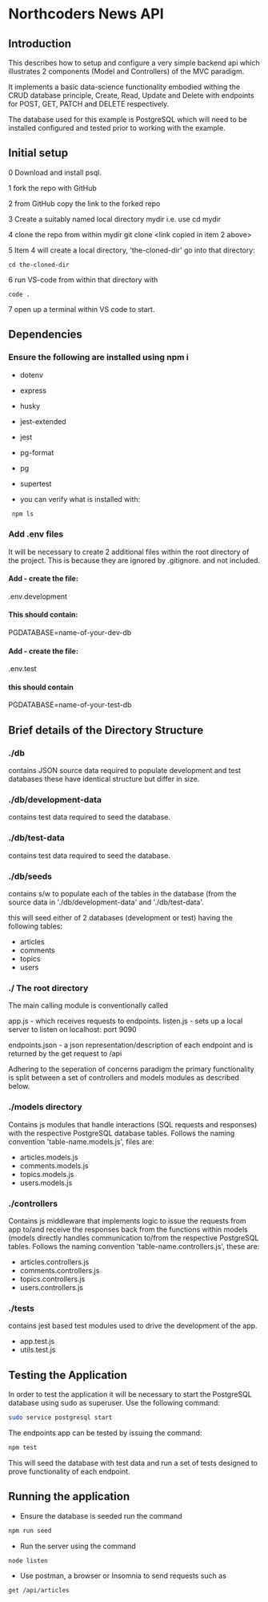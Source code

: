 # Northcoders News API

## Introduction

This describes how to setup and configure a very simple backend api which illustrates 2 components (Model and Controllers) of the MVC paradigm. 

It implements a basic data-science functionality embodied withing the CRUD database principle, Create, Read, Update and Delete with endpoints for POST, GET, PATCH and DELETE respectively.

The database used for this example is PostgreSQL which will need to be installed configured and tested prior to working with the example. 


## Initial setup

0   Download and install psql.

1   fork the repo with GitHub

2   from GitHub copy the link to the forked repo

3   Create a suitably named local directory mydir i.e. use 
    cd mydir

4   clone the repo from within mydir
    git clone <link copied in item 2 above>

5   Item 4 will create a local directory, 'the-cloned-dir' go into that directory:

    cd the-cloned-dir

6   run VS-code from within that directory with

    code .

7   open up a terminal within VS code to start.

## Dependencies


### Ensure the following are installed using npm i 

- dotenv
- express
- husky
- jest-extended
- jest
- pg-format
- pg
- supertest

- you can verify what is installed with:
```bash
 npm ls
```

### Add .env files
It will be necessary to create 2 additional files within the root directory
of the project. This is because they are ignored by .gitignore. and not included.

#### Add - create the file:

.env.development

#### This should contain:

PGDATABASE=name-of-your-dev-db

#### Add - create the file:

.env.test

#### this should contain

PGDATABASE=name-of-your-test-db

## Brief details of the Directory Structure

### ./db

contains JSON source data required to populate development and test databases
these have identical structure but differ in size.

### ./db/development-data
contains test data required to seed the database.

### ./db/test-data
contains test data required to seed the database.

### ./db/seeds
contains s/w to populate each of the tables in the database (from the source data in './db/development-data' and './db/test-data'.

this will seed either of 2 databases (development or test) having the following tables:

- articles
- comments
- topics
- users

### ./  The root directory

The main calling module is conventionally called

app.js  - which receives requests to endpoints. 
listen.js   - sets up a local server to listen on localhost: port 9090

endpoints.json  - a json representation/description of each endpoint and is returned by the get request to /api

Adhering to the seperation of concerns paradigm the primary functionality is split between a set of controllers and models modules as described below.

### ./models    directory

Contains js modules that handle interactions (SQL requests and responses) with the respective PostgreSQL database tables. Follows the naming convention 'table-name.models.js', files are:

- articles.models.js
- comments.models.js
- topics.models.js
- users.models.js

### ./controllers 

Contains js middleware that implements logic to issue the requests from app to/and receive the responses back from the functions within models (models directly handles communication to/from the respective PostgreSQL tables. Follows the naming convention 'table-name.controllers.js', these are:

- articles.controllers.js
- comments.controllers.js
- topics.controllers.js
- users.controllers.js

### ./__tests__

contains jest based test modules used to drive the development of the app. 

- app.test.js
- utils.test.js

## Testing the Application

In order to test the application it will be necessary to start the PostgreSQL database using sudo as superuser. Use the following command:

```bash
sudo service postgresql start
```
The endpoints app can be tested by issuing the command:

```bash
npm test
```
This will seed the database with test data and run a set of tests designed to prove functionality of each endpoint.


## Running the application

- Ensure the database is seeded run the command
```bash
npm run seed
```
- Run the server using the command
```bash
node listen
```
- Use postman, a browser or Insomnia to send requests such as
```bash
get /api/articles
```

